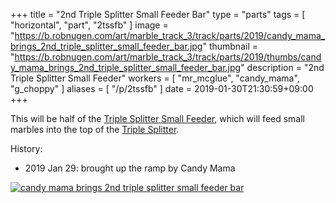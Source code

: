 +++
title = "2nd Triple Splitter Small Feeder Bar"
type = "parts"
tags = [ "horizontal", "part", "2tssfb" ]
image = "https://b.robnugen.com/art/marble_track_3/track/parts/2019/candy_mama_brings_2nd_triple_splitter_small_feeder_bar.jpg"
thumbnail = "https://b.robnugen.com/art/marble_track_3/track/parts/2019/thumbs/candy_mama_brings_2nd_triple_splitter_small_feeder_bar.jpg"
description = "2nd Triple Splitter Small Feeder"
workers = [
    "mr_mcglue",
    "candy_mama",
    "g_choppy"
]
aliases = [
    "/p/2tssfb"
]
date = 2019-01-30T21:30:59+09:00
+++

This will be half of the [Triple Splitter Small Feeder](/p/tssf),
which will feed small marbles into the top of the
[Triple Splitter](/p/ts).

History:

* 2019 Jan 29: brought up the ramp by Candy Mama

[![candy mama brings 2nd triple splitter small feeder bar](//b.robnugen.com/art/marble_track_3/track/parts/2019/thumbs/candy_mama_brings_2nd_triple_splitter_small_feeder_bar.jpg)](//b.robnugen.com/art/marble_track_3/track/parts/2019/candy_mama_brings_2nd_triple_splitter_small_feeder_bar.jpg)
